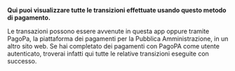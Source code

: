 **Qui puoi visualizzare tutte le transizioni effettuate usando questo metodo di pagamento.**

Le transazioni possono essere avvenute in questa app oppure tramite PagoPa, la piattaforma dei pagamenti per la Pubblica Amministrazione, in un altro sito web.
Se hai completato dei pagamenti con PagoPA come utente autenticato, troverai infatti qui tutte le relative transizioni eseguite con successo.
